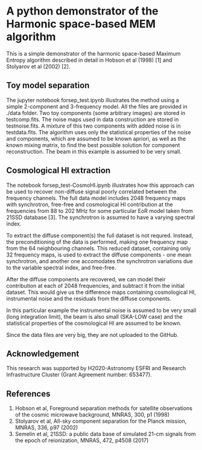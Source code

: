 # A python demonstrator of the Harmonic space-based MEM algorithm

This is a simple demonstrator of the harmonic space-based Maximum Entropy algorithm
described in detail in Hobson et al (1998) [1] and Stolyarov et al (2002) [2].

## Toy model separation
The jupyter notebook forsep_test.ipynb illustrates the method using a simple 2-component and 3-frequency model. 
All the files are provided in ./data folder. Two toy components (some arbitrary images) are stored in testcomp.fits.
The noise maps used in data construction are stored in testnoise.fits. A mixture of this two components with added noise 
is in testdata.fits. The algorithm uses only the statistical properties of the noise and components, which are assumed to be
known apriori, as well as the known mixing matrix, to find the best possible solution for component reconstruction. 
The beam in this example is assumed to be very small.

## Cosmological HI extraction
The notebook forsep_test-CosmoHI.ipynb illustrates how this approach can be used to recover non-diffuse signal poorly correlated
between the frequency channels. The full data model includes 2048 frequency maps with synchrotron, free-free and cosmological HI
contribution at the frequencies from 88 to 202 MHz for some particular EoR model taken from 21SSD database [3]. The synchrotron
is assumed to have a varying spectral index.

To extract the diffuse component(s) the full dataset is not requred. Instead, the preconditioning of the data is performed, making one frequency
map from the 64 neighbouring channels. This reduced dataset, containing only 32 frequency maps, is used to extract the diffuse components - one mean synchrotron,
and another one accomodates the synchrotron variations due to the variable spectral index, and free-free.

After the diffuse components are recovered, we can model their contribution at each of 2048 frequencies, and subtract it from the initial dataset.
This would give us the difference maps containing cosmological HI, instrumental noise and the residuals from the diffuse components.

In this particular example the instrumental noise is assumed to be very small (long integration limit), the beam is also small (SKA-LOW case) and the statistical
properties of the cosmological HI are assumed to be known.

Since the data files are very big, they are not uploaded to the GitHub.


## Acknowledgement

This research was supported by H2020-Astronomy ESFRI and Research
Infrastructure Cluster (Grant Agreement number: 653477).

## References

1. Hobson et al, Foreground separation methods for satellite observations of the cosmic microwave background, MNRAS, 300, p1 (1998)
2. Stolyarov et al, All-sky component separation for the Planck mission, MNRAS, 336, p97 (2002)
3. Semelin et al, 21SSD: a public data base of simulated 21-cm signals from the epoch of reionization, MNRAS, 472, p4508 (2017)
